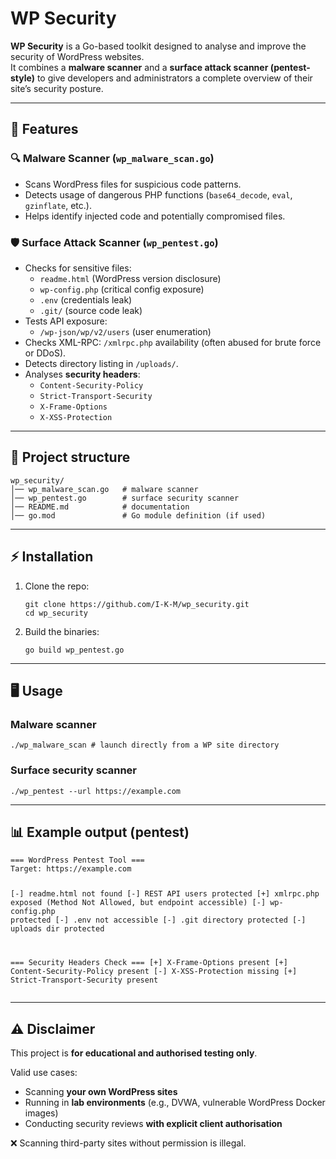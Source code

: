 
<h1>WP Security</h1>
<p><strong>WP Security</strong> is a Go-based toolkit designed to analyse and improve the security of WordPress websites.<br>
It combines a <strong>malware scanner</strong> and a <strong>surface attack scanner (pentest-style)</strong> to give developers and administrators a complete overview of their site’s security posture.</p>

<hr>

<h2>🚀 Features</h2>

<h3>🔍 Malware Scanner (<code>wp_malware_scan.go</code>)</h3>
<ul>
  <li>Scans WordPress files for suspicious code patterns.</li>
  <li>Detects usage of dangerous PHP functions (<code>base64_decode</code>, <code>eval</code>, <code>gzinflate</code>, etc.).</li>
  <li>Helps identify injected code and potentially compromised files.</li>
</ul>

<h3>🛡 Surface Attack Scanner (<code>wp_pentest.go</code>)</h3>
<ul>
  <li>Checks for sensitive files:
    <ul>
      <li><code>readme.html</code> (WordPress version disclosure)</li>
      <li><code>wp-config.php</code> (critical config exposure)</li>
      <li><code>.env</code> (credentials leak)</li>
      <li><code>.git/</code> (source code leak)</li>
    </ul>
  </li>
  <li>Tests API exposure:
    <ul>
      <li><code>/wp-json/wp/v2/users</code> (user enumeration)</li>
    </ul>
  </li>
  <li>Checks XML-RPC: <code>/xmlrpc.php</code> availability (often abused for brute force or DDoS).</li>
  <li>Detects directory listing in <code>/uploads/</code>.</li>
  <li>Analyses <strong>security headers</strong>:
    <ul>
      <li><code>Content-Security-Policy</code></li>
      <li><code>Strict-Transport-Security</code></li>
      <li><code>X-Frame-Options</code></li>
      <li><code>X-XSS-Protection</code></li>
    </ul>
  </li>
</ul>

<hr>

<h2>📂 Project structure</h2>
<pre><code>wp_security/
│── wp_malware_scan.go   # malware scanner
│── wp_pentest.go        # surface security scanner
│── README.md            # documentation
│── go.mod               # Go module definition (if used)
</code></pre>

<hr>

<h2>⚡ Installation</h2>
<ol>
  <li>Clone the repo:
    <pre><code>git clone https://github.com/I-K-M/wp_security.git
cd wp_security</code></pre>
  </li>
  <li>Build the binaries:
    <pre><code>go build wp_pentest.go</code></pre>
  </li>
</ol>

<hr>

<h2>🖥 Usage</h2>

<h3>Malware scanner</h3>
<pre><code>./wp_malware_scan # launch directly from a WP site directory</code></pre>

<h3>Surface security scanner</h3>
<pre><code>./wp_pentest --url https://example.com</code></pre>

<hr>

<h2>📊 Example output (pentest)</h2>
<pre><code>=== WordPress Pentest Tool ===
Target: https://example.com

[-] readme.html not found
[-] REST API users protected
[+] xmlrpc.php exposed (Method Not Allowed, but endpoint accessible)
[-] wp-config.php protected
[-] .env not accessible
[-] .git directory protected
[-] uploads dir protected

=== Security Headers Check ===
[+] X-Frame-Options present
[+] Content-Security-Policy present
[-] X-XSS-Protection missing
[+] Strict-Transport-Security present
</code></pre>

<hr>

<h2>⚠️ Disclaimer</h2>
<p class="warning">This project is <strong>for educational and authorised testing only</strong>.</p>

<p>Valid use cases:</p>
<ul>
  <li>Scanning <strong>your own WordPress sites</strong></li>
  <li>Running in <strong>lab environments</strong> (e.g., DVWA, vulnerable WordPress Docker images)</li>
  <li>Conducting security reviews <strong>with explicit client authorisation</strong></li>
</ul>

<p class="warning">❌ Scanning third-party sites without permission is illegal.</p>
